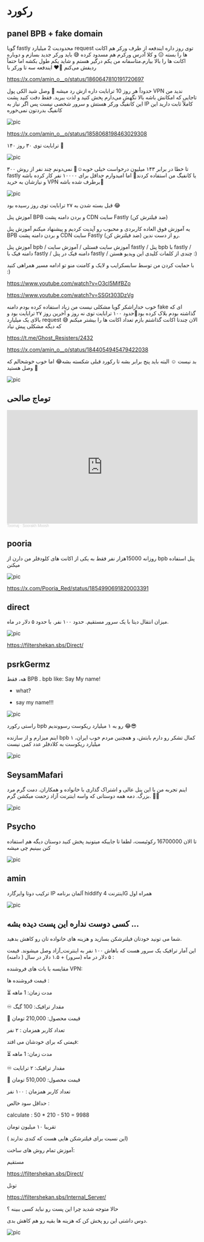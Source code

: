 # رکورد


## panel BPB + fake domain 


گویا fastly محدودیت 2 میلیارد request توی روز داره ایندفعه از طرف ورکر هم اکانت ها را بسته 😑 و کلا آدرس ورکرم  هم مسدود کرده 😅 باید ورکر جدید بسازم و دوباره اکانت ها را بالا بیارم.متاسفانه من یکم درگیر هستم و شاید یکم طول بکشه اما حتماً ردیفش می‌کنم 🙏❤️ ایندفعه سه تا ورکر با

https://x.com/amin_o__o/status/1860647810191720697

حدوداً هر روز 10 ترابایت داره ازش رد میشه 💪 وصل شید الکی پول VPN ندید من تاجایی که امکانش باشه بالا نگهش می‌دارم پخش کنید و لذت ببرید. فقط دقت کنید پشت این کانفیگ‌ ورکر هستش و سرور شخصی نیست پس اگر نیاز به IP کاملاً ثابت دارید این کانفیگ‌ بدردتون نمی‌خوره

![pic](https://pbs.twimg.com/media/GckvLZ-XUAAO_u9?format=jpg&name=small)


https://x.com/amin_o__o/status/1858068198463029308

۱۴۰ ترابایت توی ۳۰ روز 🫠

![pic](https://pbs.twimg.com/media/Gbn2rjuWIAAFB3b?format=jpg&name=large)

۳۰۰ تا خطا در برابر ۱۴۳ میلیون درخواست خیلی خوبه☺️💪
نمی‌دونم چند نفر از روش fastly یا کانفیگ‌ من استفاده کردند🤔 اما امیدوارم حداقل برای ۱۰۰۰۰ نفر کار کرده باشه و نیازشان به خرید VPN برطرف شده باشه🤷

![pic](https://pbs.twimg.com/media/GaGITFta4AAlXnE?format=jpg&name=small)

قبل بسته شدن به ۲۷ ترابایت توی روز رسیده بود 😂


آموزش پنل BPB و بردن دامنه پشت CDN سایت Fastly (ضد فیلترش کن) 


یه آموزش فوق العاده کاربردی و محبوب رو آپدیت کردیم و پیشنهاد میکنم آموزش پنل BPB و بردن دامنه پشت CDN سایت Fastly (ضد فیلترش کن) رو از دست ندین.


آموزش پنل bpb / آموزش سایت فستلی / آموزش سایت fastly / پنل bpb با fastly / دامنه فیک با fastly / دامنه فیک در پنل fastly / چندی از کلمات کلیدی این ویدیو هستن :)


با حمایت کردن من توسط سابسکرایب و لایک و کامنت منو تو ادامه مسیر همراهی کنید :)


https://www.youtube.com/watch?v=O3cl5MifBZo

https://www.youtube.com/watch?v=SSGt303DzVg


خوب خداراشکر گویا مشکلی نیست من زیاد استفاده کرده بودم دامنه fake ای که گذاشته بودم بلاک کرده بود🤦حدود ۱۰۰ ترابایت توی نه روز و آخرین روز ۲۷ ترابایت بود و بالای یک میلیارد request 😅 الان چندتا اکانت گذاشتم بازم تعداد اکانت ها را بیشتر میکنم که دیگه مشکلی پیش نیاد

https://t.me/Ghost_Resisters/2432

https://x.com/amin_o__o/status/1844054945479422038


بد نیست ☺️ البته باید پنج برابر بشه تا رکورد قبلی شکسته بشه😂 اما خوب خوشحالم که وصل هستید 🥳


![pic](https://pbs.twimg.com/media/Ga1mXA_XMAAd7qu?format=jpg&name=small)


## توماج صالحی

<iframe width="100%" height="300" scrolling="no" frameborder="no" allow="autoplay" src="https://w.soundcloud.com/player/?url=https%3A//api.soundcloud.com/tracks/1095635860&color=%23ff5500&auto_play=false&hide_related=false&show_comments=true&show_user=true&show_reposts=false&show_teaser=true&visual=true"></iframe><div style="font-size: 10px; color: #cccccc;line-break: anywhere;word-break: normal;overflow: hidden;white-space: nowrap;text-overflow: ellipsis; font-family: Interstate,Lucida Grande,Lucida Sans Unicode,Lucida Sans,Garuda,Verdana,Tahoma,sans-serif;font-weight: 100;"><a href="https://soundcloud.com/toomajsalehi" title="Toomaj" target="_blank" style="color: #cccccc; text-decoration: none;">Toomaj</a> · <a href="https://soundcloud.com/toomajsalehi/soorakh-moosh" title="Soorakh Moosh" target="_blank" style="color: #cccccc; text-decoration: none;">Soorakh Moosh</a></div>

## pooria

روزانه 15000هزار نفر فقط به یکی از اکانت های کلودفلر من دارن از bpb پنل استفاده میکنن 

![pic](https://pbs.twimg.com/media/Gb5AMrMXkAApNs9?format=jpg&name=medium)


https://x.com/Pooria_Red/status/1854990691820003391



## direct

میزان انتقال دیتا با یک سرور مستقیم. حدود ۱۰۰ نفر. با حدود ۵ دلار در ماه.

![pic](https://pbs.twimg.com/media/GZyeqRWWUAAj2Dj?format=jpg&name=small)

https://filtershekan.sbs/Direct/


## psrkGermz

هه، فقط BPB .
bpb like: Say My name!
- what?
+ say my name!!!

![pic](https://pbs.twimg.com/media/GarVaNqWsAAeol-?format=jpg&name=small)


راستی رکورد bpb رو به ۱ میلیارد ریکوست رسووندیم 😂😎

اینم میزارم و از سازنده bpb کمال تشکر رو دارم بابتش،
و همچنین مردم خوب ایران، ۱ میلیارد ریکوست به کلادفلر عدد کمی نیست 


![pic](https://pbs.twimg.com/media/GcKDRysWAAABGrz?format=jpg&name=small)


## SeysamMafari

اینم تجربه من با این پنل عالی و اشتراک گذاری با خانواده و همکاران. دمت گرم مرد بزرگ. دمه همه دوستانی که واسه اینترنت آزاد زحمت میکشن گرم. 🙏🏼

![pic](https://pbs.twimg.com/media/GcP8RNpWgAAJE1K?format=jpg&name=small)


## Psycho

تا الان 16700000 رکوئیست، لطفا تا جاییکه میتونید پخش کنید دوستان دیگه هم استفاده کنن ببینیم چی میشه

![pic](https://pbs.twimg.com/media/GexcAoyWYAAtYmj?format=jpg&name=900x900)


## amin

ترکیب دوتا وایرگارد IP آلمان برنامه hiddify اینترنت 4G همراه اول

![pic](https://pbs.twimg.com/media/GiwJ17QWQAAFnd3?format=jpg&name=small)


## کسی دوست نداره این پست دیده بشه ...

شما می تونید خودتان  فیلترشکن بسازید و هزینه های خانواده تان رو کاهش بدهید. 

این آمار ترافیک یک سرور هست که باهاش ۱۰۰ نفر به  اینترنت_آزاد وصل میشوند.
قیمت : ۵ دلار در ماه (سرور)  + ۱.۵ دلار در سال ( دامنه)

مقایسه با بات های فروشنده VPN:

قیمت فروشنده ها :

⏳ مدت زمان: 1 ماهه

♾ مقدار ترافیک: 100 گیگ

💎 قیمت محصول: 210,000 تومان

تعداد کاربر همزمان : ۲ نفر


قیمتی که برای خودشان می افتد:

⏳ مدت زمان: 1 ماهه

♾ مقدار ترافیک: ۲ ترابایت

💎 قیمت محصول: 510,000 تومان

تعداد کاربر همزمان : ۱۰۰ نفر

حداقل سود خالص :

calculate : 50 * 210 - 510  =  9988

تقریبا ۱۰ میلیون تومان

( این نسبت برای فیلترشکن هایی هست که کندی ندارند)

آموزش تمام روش های ساخت:

مستقیم

https://filtershekan.sbs/Direct/

تونل

https://filtershekan.sbs/Internal_Server/


حالا متوجه شدید چرا این پست رو نباید کسی ببینه ؟

دوس داشتی این رو پخش کن که هزینه ها بقیه رو هم کاهش بدی.

![pic](https://pbs.twimg.com/media/GnJ-N85bMAArI7C?format=png&name=small)